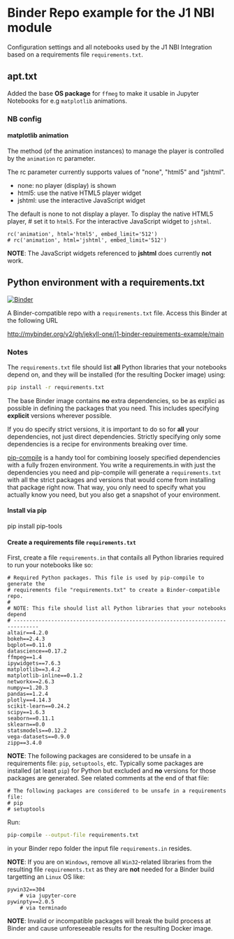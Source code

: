 # Binder Repo example for the J1 NBI module

Configuration settings and all notebooks used by the J1 NBI Integration
based on a requirements file `requirements.txt`.

## apt.txt

Added the base **OS package** for `ffmeg` to make it usable in Jupyter
Notebooks for e.g `matplotlib` animations.

### NB config

#### matplotlib animation

The method (of the animation instances) to manage the player is controlled
by the `animation` rc parameter.

The rc parameter currently supports values of "none", "html5"
and "jshtml".

*  none:    no player (display) is shown    
*  html5:   use the native HTML5 player widget
*  jshtml:  use the interactive JavaScript widget

The default is none to not display a player. To display the native HTML5
player, # set it to `html5`. For the interactive JavaScript widget to
`jshtml`.

```
rc('animation', html='html5', embed_limit='512')
# rc('animation', html='jshtml', embed_limit='512')
```

**NOTE**: The JavaScript widgets referenced to **jshtml** does currently
**not** work.


## Python environment with a requirements.txt

[![Binder](http://mybinder.org/badge_logo.svg)](http://mybinder.org/v2/gh/jekyll-one/j1-binder-requirements-example/main)

A Binder-compatible repo with a `requirements.txt` file. Access this Binder
at the following URL

http://mybinder.org/v2/gh/jekyll-one/j1-binder-requirements-example/main

### Notes

The `requirements.txt` file should list **all** Python libraries that your
notebooks depend on, and they will be installed (for the resulting Docker
image) using:

```bash
pip install -r requirements.txt
```

The base Binder image contains **no** extra dependencies, so be as explici
as possible in defining the packages that you need. This includes specifying
**explicit** versions wherever possible.

If you do specify strict versions, it is important to do so for **all**
your dependencies, not just direct dependencies. Strictly specifying only
some dependencies is a recipe for environments breaking over time.

[pip-compile](https://github.com/jazzband/pip-tools/) is a handy tool for
combining loosely specified dependencies with a fully frozen environment.
You write a requirements.in with just the dependencies you need and pip-compile
will generate a `requirements.txt` with all the strict packages and versions
that would come from installing that package right now. That way, you only
need to specify what you actually know you need, but you also get a snapshot
of your environment.


#### Install via pip

pip install pip-tools

#### Create a requirements file  `requirements.txt`

First, create a file `requirements.in` that contails all Python libraries
required to run your notebooks like so:

```
# Required Python packages. This file is used by pip-compile to generate the
# requirements file "requirements.txt" to create a Binder-compatible repo.
#
# NOTE: This file should list all Python libraries that your notebooks depend
# ------------------------------------------------------------------------------
altair==4.2.0
bokeh==2.4.3
bqplot==0.11.0
datascience==0.17.2
ffmpeg==1.4
ipywidgets==7.6.3
matplotlib==3.4.2
matplotlib-inline==0.1.2
networkx==2.6.3
numpy==1.20.3
pandas==1.2.4
plotly==4.14.3
scikit-learn==0.24.2
scipy==1.6.3
seaborn==0.11.1
sklearn==0.0
statsmodels==0.12.2
vega-datasets==0.9.0
zipp==3.4.0
```

**NOTE**: The following packages are considered to be unsafe in a
requirements file: `pip`, `setuptools`, etc. Typically some packages are
installed (at least `pip`) for Python but excluded and **no** versions for
those packages are generated. See related comments at the end of that file:

```
# The following packages are considered to be unsafe in a requirements file:
# pip
# setuptools
```

Run:

```bash
pip-compile --output-file requirements.txt
```
in your Binder repo folder the input file `requirements.in` resides.

**NOTE**: If you are on `Windows`, remove all `Win32`-related libraries
from the resulting file `requirements.txt` as they are **not** needed
for a Binder build targetting an `Linux` OS like:
```
pywin32==304
    # via jupyter-core
pywinpty==2.0.5
    # via terminado
```

**NOTE**: Invalid or incompatible packages will break the build process at
Binder and cause unforeseeable results for the resulting Docker image.
